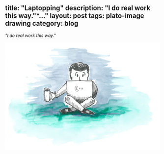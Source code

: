 title: "Laptopping"
description: "I do real work this way."*..."
layout: post
tags: plato-image drawing
category: blog
---

*"I do real work this way."*

![laptopping](laptopping.png)

